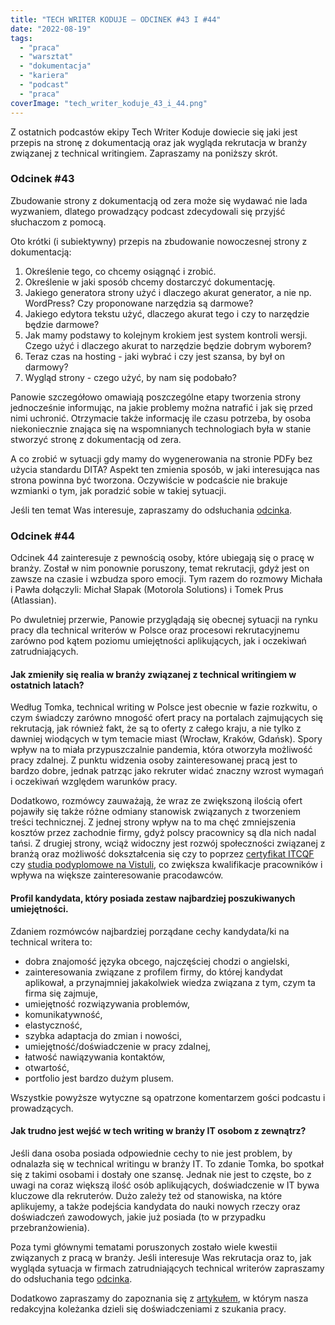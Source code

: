 ```yaml
---
title: "TECH WRITER KODUJE – ODCINEK #43 I #44"
date: "2022-08-19"
tags:
  - "praca"
  - "warsztat"
  - "dokumentacja"
  - "kariera"
  - "podcast"
  - "praca"
coverImage: "tech_writer_koduje_43_i_44.png"
---
```


Z ostatnich podcastów ekipy Tech Writer Koduje dowiecie się jaki jest przepis na
stronę z dokumentacją oraz jak wygląda rekrutacja w branży związanej z technical
writingiem. Zapraszamy na poniższy skrót.

### Odcinek #43

Zbudowanie strony z dokumentacją od zera może się wydawać nie lada wyzwaniem,
dlatego prowadzący podcast zdecydowali się przyjść słuchaczom z pomocą.

Oto krótki (i subiektywny) przepis na zbudowanie nowoczesnej strony z
dokumentacją:

1. Określenie tego, co chcemy osiągnąć i zrobić.
2. Określenie w jaki sposób chcemy dostarczyć dokumentację.
3. Jakiego generatora strony użyć i dlaczego akurat generator, a nie np.
   WordPress? Czy proponowane narzędzia są darmowe?
4. Jakiego edytora tekstu użyć, dlaczego akurat tego i czy to narzędzie będzie
   darmowe?
5. Jak mamy podstawy to kolejnym krokiem jest system kontroli wersji. Czego użyć
   i dlaczego akurat to narzędzie będzie dobrym wyborem?
6. Teraz czas na hosting - jaki wybrać i czy jest szansa, by był on darmowy?
7. Wygląd strony - czego użyć, by nam się podobało?

Panowie szczegółowo omawiają poszczególne etapy tworzenia strony jednocześnie
informując, na jakie problemy można natrafić i jak się przed nimi uchronić.
Otrzymacie także informację ile czasu potrzeba, by osoba niekoniecznie znająca
się na wspomnianych technologiach była w stanie stworzyć stronę z dokumentacją
od zera.

A co zrobić w sytuacji gdy mamy do wygenerowania na stronie PDFy bez użycia
standardu DITA? Aspekt ten zmienia sposób, w jaki interesująca nas strona
powinna być tworzona. Oczywiście w podcaście nie brakuje wzmianki o tym, jak
poradzić sobie w takiej sytuacji.

Jeśli ten temat Was interesuje, zapraszamy do odsłuchania
[odcinka](https://techwriterkoduje.pl/blog/2022/07/16/tech-writer-buduje-strone-z-dokumentacja).

### Odcinek #44

Odcinek 44 zainteresuje z pewnością osoby, które ubiegają się o pracę w branży.
Został w nim ponownie poruszony, temat rekrutacji, gdyż jest on zawsze na czasie
i wzbudza sporo emocji. Tym razem do rozmowy Michała i Pawła dołączyli: Michał
Słapak (Motorola Solutions) i Tomek Prus (Atlassian).

Po dwuletniej przerwie, Panowie przyglądają się obecnej sytuacji na rynku pracy
dla technical writerów w Polsce oraz procesowi rekrutacyjnemu zarówno pod kątem
poziomu umiejętności aplikujących, jak i oczekiwań zatrudniających.

#### Jak zmieniły się realia w branży związanej z technical writingiem w ostatnich latach?

Według Tomka, technical writing w Polsce jest obecnie w fazie rozkwitu, o czym
świadczy zarówno mnogość ofert pracy na portalach zajmujących się rekrutacją,
jak również fakt, że są to oferty z całego kraju, a nie tylko z dawniej
wiodących w tym temacie miast (Wrocław, Kraków, Gdańsk). Spory wpływ na to miała
przypuszczalnie pandemia, która otworzyła możliwość pracy zdalnej. Z punktu
widzenia osoby zainteresowanej pracą jest to bardzo dobre, jednak patrząc jako
rekruter widać znaczny wzrost wymagań i oczekiwań względem warunków pracy.

Dodatkowo, rozmówcy zauważają, że wraz ze zwiększoną ilością ofert pojawiły się
także różne odmiany stanowisk związanych z tworzeniem treści technicznej. Z
jednej strony wpływ na to ma chęć zmniejszenia kosztów przez zachodnie firmy,
gdyż polscy pracownicy są dla nich nadal tańsi. Z drugiej strony, wciąż widoczny
jest rozwój społeczności związanej z branżą oraz możliwość dokształcenia się czy
to poprzez [certyfikat ITCQF](https://itcqf.org/) czy
[studia podyplomowe na Vistuli](https://www.vistula.edu.pl/kierunki-studiow/kontynuacja-edukacji/studia-podyplomowe/informatyka/komunikacja-techniczna),
co zwiększa kwalifikacje pracowników i wpływa na większe zainteresowanie
pracodawców.

#### Profil kandydata, który posiada zestaw najbardziej poszukiwanych umiejętności.

Zdaniem rozmówców najbardziej porządane cechy kandydata/ki na technical writera
to:

- dobra znajomość języka obcego, najczęściej chodzi o angielski,
- zainteresowania związane z profilem firmy, do której kandydat aplikował, a
  przynajmniej jakakolwiek wiedza związana z tym, czym ta firma się zajmuje,
- umiejętność rozwiązywania problemów,
- komunikatywność,
- elastyczność,
- szybka adaptacja do zmian i nowości,
- umiejętność/doświadczenie w pracy zdalnej,
- łatwość nawiązywania kontaktów,
- otwartość,
- portfolio jest bardzo dużym plusem.

Wszystkie powyższe wytyczne są opatrzone komentarzem gości podcastu i
prowadzących.

#### Jak trudno jest wejść w tech writing w branży IT osobom z zewnątrz?

Jeśli dana osoba posiada odpowiednie cechy to nie jest problem, by odnalazła się
w technical writingu w branży IT. To zdanie Tomka, bo spotkał się z takimi
osobami i dostały one szansę. Jednak nie jest to częste, bo z uwagi na coraz
większą ilość osób aplikujących, doświadczenie w IT bywa kluczowe dla
rekruterów. Dużo zależy też od stanowiska, na które aplikujemy, a także
podejścia kandydata do nauki nowych rzeczy oraz doświadczeń zawodowych, jakie
już posiada (to w przypadku przebranżowienia).

Poza tymi głównymi tematami poruszonych zostało wiele kwestii związanych z pracą
w branży. Jeśli interesuje Was rekrutacja oraz to, jak wygląda sytuacja w
firmach zatrudniających technical writerów zapraszamy do odsłuchania tego
[odcinka](https://techwriterkoduje.pl/blog/2022/08/01/rekrutacja-tech-writerow).

Dodatkowo zapraszamy do zapoznania się z
[artykułem](http://techwriter.pl/techwriter-szuka-pierwszej-pracy/), w którym
nasza redakcyjna koleżanka dzieli się doświadczeniami z szukania pracy.

